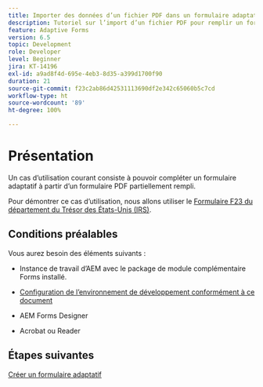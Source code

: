 ```yaml
---
title: Importer des données d’un fichier PDF dans un formulaire adaptatif
description: Tutoriel sur l’import d’un fichier PDF pour remplir un formulaire adaptatif
feature: Adaptive Forms
version: 6.5
topic: Development
role: Developer
level: Beginner
jira: KT-14196
exl-id: a9ad8f4d-695e-4eb3-8d35-a399d1700f90
duration: 21
source-git-commit: f23c2ab86d42531113690df2e342c65060b5c7cd
workflow-type: ht
source-wordcount: '89'
ht-degree: 100%

---
```


# Présentation

Un cas d’utilisation courant consiste à pouvoir compléter un formulaire adaptatif à partir d’un formulaire PDF partiellement rempli.

Pour démontrer ce cas d’utilisation, nous allons utiliser le [Formulaire F23 du département du Trésor des États-Unis (IRS)](./assets/f23.pdf).

## Conditions préalables

Vous aurez besoin des éléments suivants :

* Instance de travail d’AEM avec le package de module complémentaire Forms installé.

* [Configuration de l’environnement de développement conformément à ce document](https://experienceleague.adobe.com/docs/experience-manager-learn/forms/creating-your-first-osgi-bundle/create-your-first-osgi-bundle.html?lang=fr)

* AEM Forms Designer

* Acrobat ou Reader

## Étapes suivantes

[Créer un formulaire adaptatif](./create-adaptive-form.md)
